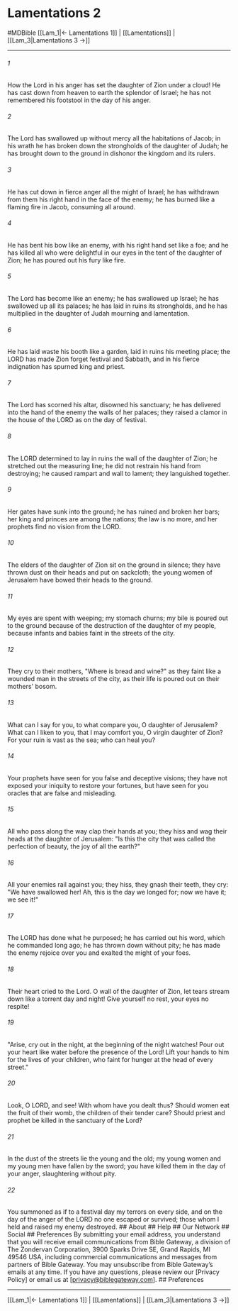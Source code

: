 # Lamentations 2
#MDBible
[[Lam_1|← Lamentations 1]] | [[Lamentations]] | [[Lam_3|Lamentations 3 →]]

***






###### 1 


How the Lord in his anger has set the daughter of Zion under a cloud! He has cast down from heaven to earth the splendor of Israel; he has not remembered his footstool in the day of his anger. 





###### 2 


The Lord has swallowed up without mercy all the habitations of Jacob; in his wrath he has broken down the strongholds of the daughter of Judah; he has brought down to the ground in dishonor the kingdom and its rulers. 





###### 3 


He has cut down in fierce anger all the might of Israel; he has withdrawn from them his right hand in the face of the enemy; he has burned like a flaming fire in Jacob, consuming all around. 





###### 4 


He has bent his bow like an enemy, with his right hand set like a foe; and he has killed all who were delightful in our eyes in the tent of the daughter of Zion; he has poured out his fury like fire. 





###### 5 


The Lord has become like an enemy; he has swallowed up Israel; he has swallowed up all its palaces; he has laid in ruins its strongholds, and he has multiplied in the daughter of Judah mourning and lamentation. 





###### 6 


He has laid waste his booth like a garden, laid in ruins his meeting place; the LORD has made Zion forget festival and Sabbath, and in his fierce indignation has spurned king and priest. 





###### 7 


The Lord has scorned his altar, disowned his sanctuary; he has delivered into the hand of the enemy the walls of her palaces; they raised a clamor in the house of the LORD as on the day of festival. 





###### 8 


The LORD determined to lay in ruins the wall of the daughter of Zion; he stretched out the measuring line; he did not restrain his hand from destroying; he caused rampart and wall to lament; they languished together. 





###### 9 


Her gates have sunk into the ground; he has ruined and broken her bars; her king and princes are among the nations; the law is no more, and her prophets find no vision from the LORD. 





###### 10 


The elders of the daughter of Zion sit on the ground in silence; they have thrown dust on their heads and put on sackcloth; the young women of Jerusalem have bowed their heads to the ground. 





###### 11 


My eyes are spent with weeping; my stomach churns; my bile is poured out to the ground because of the destruction of the daughter of my people, because infants and babies faint in the streets of the city. 





###### 12 


They cry to their mothers, "Where is bread and wine?" as they faint like a wounded man in the streets of the city, as their life is poured out on their mothers' bosom. 





###### 13 


What can I say for you, to what compare you, O daughter of Jerusalem? What can I liken to you, that I may comfort you, O virgin daughter of Zion? For your ruin is vast as the sea; who can heal you? 





###### 14 


Your prophets have seen for you false and deceptive visions; they have not exposed your iniquity to restore your fortunes, but have seen for you oracles that are false and misleading. 





###### 15 


All who pass along the way clap their hands at you; they hiss and wag their heads at the daughter of Jerusalem: "Is this the city that was called the perfection of beauty, the joy of all the earth?" 





###### 16 


All your enemies rail against you; they hiss, they gnash their teeth, they cry: "We have swallowed her! Ah, this is the day we longed for; now we have it; we see it!" 





###### 17 


The LORD has done what he purposed; he has carried out his word, which he commanded long ago; he has thrown down without pity; he has made the enemy rejoice over you and exalted the might of your foes. 





###### 18 


Their heart cried to the Lord. O wall of the daughter of Zion, let tears stream down like a torrent day and night! Give yourself no rest, your eyes no respite! 





###### 19 


"Arise, cry out in the night, at the beginning of the night watches! Pour out your heart like water before the presence of the Lord! Lift your hands to him for the lives of your children, who faint for hunger at the head of every street." 





###### 20 


Look, O LORD, and see! With whom have you dealt thus? Should women eat the fruit of their womb, the children of their tender care? Should priest and prophet be killed in the sanctuary of the Lord? 





###### 21 


In the dust of the streets lie the young and the old; my young women and my young men have fallen by the sword; you have killed them in the day of your anger, slaughtering without pity. 





###### 22 


You summoned as if to a festival day my terrors on every side, and on the day of the anger of the LORD no one escaped or survived; those whom I held and raised my enemy destroyed. ## About ## Help ## Our Network ## Social ## Preferences By submitting your email address, you understand that you will receive email communications from Bible Gateway, a division of The Zondervan Corporation, 3900 Sparks Drive SE, Grand Rapids, MI 49546 USA, including commercial communications and messages from partners of Bible Gateway. You may unsubscribe from Bible Gateway&rsquo;s emails at any time. If you have any questions, please review our [Privacy Policy] or email us at [privacy@biblegateway.com]. ## Preferences

***

[[Lam_1|← Lamentations 1]] | [[Lamentations]] | [[Lam_3|Lamentations 3 →]]
